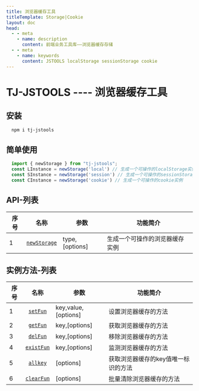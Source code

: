 ```yaml
---
title: 浏览器缓存工具
titleTemplate: Storage|Cookie
layout: doc
head:
  - - meta
    - name: description
      content: 前端业务工具库——浏览器缓存存储
  - - meta
    - name: keywords
      content: JSTOOLS localStorage sessionStorage cookie
---
```


# TJ-JSTOOLS ---- 浏览器缓存工具

## 安装

```sh
  npm i tj-jstools
```
## 简单使用

```js {1,3}
  import { newStorage } from "tj-jstools";
  const LInstance = newStorage('local') // 生成一个可操作的localStorage实例
  const SInstance = newStorage('session') // 生成一个可操作的sessionStorage实例
  const CInstance = newStorage('cookie') // 生成一个可操作的cookie实例
```
## API-列表

| 序号 |    名称     | 参数            | 功能简介                    |
| ---- | :--------------: | --------------- | --------------------------- |
| 1    | [`newStorage`](./newStorage.html) | type,[options] | 生成一个可操作的浏览器缓存实例 |

## 实例方法-列表

| 序号 |    名称     | 参数            | 功能简介                    |
| ---- | :--------------: | --------------- | --------------------------- |
| 1    | [`setFun`](./setFun.html) | key,value,[options] | 设置浏览器缓存的方法 |
| 2    | [`getFun`](./getFun.html) | key,[options] | 获取浏览器缓存的方法 |
| 3    | [`delFun`](./delFun.html) | key,[options] | 移除浏览器缓存的方法 |
| 4    | [`existFun`](./existFun.html) | key,[options] | 监测浏览器缓存的方法 |
| 5    | [`allkey`](./allKey.html) | [options] | 获取浏览器缓存的key值唯一标识的方法 |
| 6    | [`clearFun`](./clearFun.html) | [options] | 批量清除浏览器缓存的方法 |